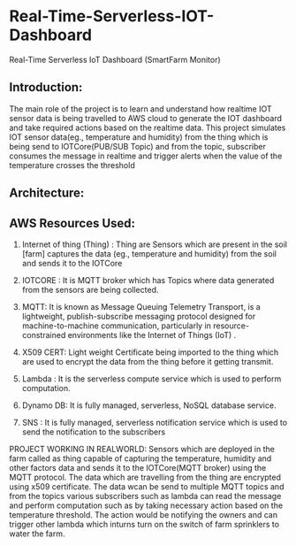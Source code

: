 # Real-Time-Serverless-IOT-Dashboard
Real-Time Serverless IoT Dashboard (SmartFarm Monitor)

## Introduction:
The main role of the project is to learn and understand how realtime IOT sensor data is being travelled to AWS cloud to generate the IOT dashboard and take required actions based on the realtime data. This project simulates IOT sensor data(eg., temperature and humidity) from the thing which is being send to IOTCore(PUB/SUB Topic) and from the topic, subscriber consumes the message in realtime and trigger alerts when the value of the temperature crosses the threshold

## Architecture:


## AWS Resources Used:
1. Internet of thing (Thing) : Thing are Sensors which are present in the soil [farm] captures the data (eg., temperature and humidity) from the soil and sends it to the IOTCore

2. IOTCORE : It is MQTT broker which has Topics where data generated from the sensors are being collected.

3. MQTT: It is known as Message Queuing Telemetry Transport, is a lightweight, publish-subscribe messaging protocol designed for machine-to-machine communication, particularly in resource-constrained environments like the Internet of Things (IoT)  .

4. X509 CERT: Light weight Certificate being imported to the thing which are used to encrypt the data from the thing before it getting transmit.

5. Lambda : It is the serverless compute service which is used to perform computation.

6. Dynamo DB: It is fully managed, serverless, NoSQL database service.

7. SNS : It is fully managed, serverless notification service which is used to send the notification to the subscribers


PROJECT WORKING IN REALWORLD:
Sensors which are deployed in the farm called as thing capable of capturing the temperature, humidity and other factors data and sends it to the IOTCore(MQTT broker) using the MQTT protocol. The data which are travelling from the thing are encrypted using x509 certificate. The data wcan be send to multiple MQTT topics and from the topics various subscribers such as lambda can read the message and perform computation such as by taking necessary action based on the temperature threshold. The action would be notifying the owners and can trigger other lambda which inturns turn on the switch of farm sprinklers to water the farm.




